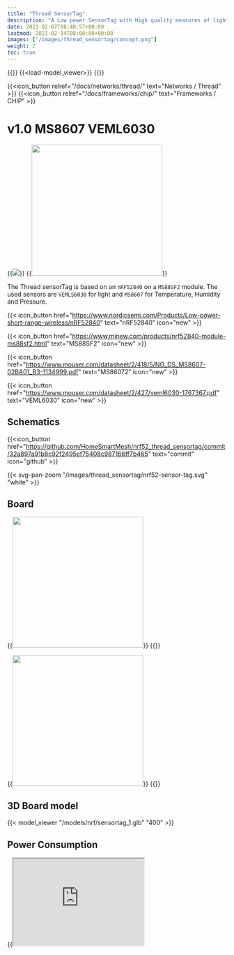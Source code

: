 ```yaml
---
title: "Thread SensorTag"
description: "A Low power SensorTag with High quality measures of light, Temperature, Humidity and Pressure. Based on nRF52840 which supports Thread and other protocols"
date: 2021-02-07T08:48:57+00:00
lastmod: 2021-02-14T08:00:00+00:00
images: ["/images/thread_sensortag/concept.png"]
weight: 2
toc: true
---
```

{{<load-svg-pan-zoom>}}
{{<load-model_viewer>}}
{{<load-photoswipe >}}

{{<icon_button relref="/docs/networks/thread/" text="Networks / Thread" >}}
{{<icon_button relref="/docs/frameworks/chip/" text="Frameworks / CHIP" >}}


# v1.0 MS8607 VEML6030

{{<image src="/images/thread_sensortag/concept.png" >}}
{{<image src="/images/thread_sensortag/kicad_render.png" width="300vw" >}}


The Thread sensorTag is based on an `nRF52840` on a `MS88SF2` module. The used sensors are `VEMLS6030` for light and `MS8607` for Temperature, Humidity and Pressure.


{{< icon_button href="https://www.nordicsemi.com/Products/Low-power-short-range-wireless/nRF52840" text="nRF52840" icon="new" >}}

{{< icon_button href="https://www.minew.com/products/nrf52840-module-ms88sf2.html" text="MS88SF2" icon="new" >}}

{{< icon_button href="https://www.mouser.com/datasheet/2/418/5/NG_DS_MS8607-02BA01_B3-1134999.pdf" text="MS86072" icon="new" >}}

{{< icon_button href="https://www.mouser.com/datasheet/2/427/veml6030-1767367.pdf" text="VEML6030" icon="new" >}}

## Schematics

{{<icon_button href="https://github.com/HomeSmartMesh/nrf52_thread_sensortag/commit/32a897a91b8c92f2495ef75408c987166ff7b465" text="commit" icon="github" >}}

{{< svg-pan-zoom "/images/thread_sensortag/nrf52-sensor-tag.svg" "white" >}}

## Board

{{<image src="/images/thread_sensortag/board_top.png" width="300" >}}
{{<gfigure src="/images/thread_sensortag/prototype_top.webp" >}}

{{<image src="/images/thread_sensortag/board_bottom.png" width="300" >}}
{{<gfigure src="/images/thread_sensortag/prototype_bottom.webp" >}}

## 3D Board model

{{< model_viewer "/models/nrf/sensortag_1.glb" "400" >}}


## Power Consumption

{{<iframe src="https://docs.google.com/spreadsheets/d/e/2PACX-1vTjyTmBeA3KFeX2gRebiZoTsREhtoXCE8qZstHx1fQO6X83I-5LDIG0I0BbR6QdomUmvdfttt59Nt4Q/pubhtml?gid=0&amp;single=true&amp;widget=true&amp;headers=false" height="200" >}}

# Firmware
{{<hint info>}} Tested firmware with MQTT-SN gateway and Mosquitto broquer
{{</hint>}}

* example based on `nRFSDK for Thread and Zigbee v4.1.0` which path should be declared in an environment variable `THREAD_SDK_ROOT`
* Note that, as specified in the SDK file `components\toolchain\gcc\Makefile.windows` the used toolchain is `GNU Tools ARM Embedded/7 2018-q2-update`
{{< icon_button href="https://github.com/HomeSmartMesh/nrf52_thread_sensortag/tree/main/firmware/mqttsn_publish_sensor" text="MQTT-SN directory" icon="github" >}}

{{<hint warning>}} The following example is still in development
{{</hint>}}

* example based on `Zephyr` and `nRF Connect SDK`, still in development

{{< icon_button href="https://github.com/HomeSmartMesh/nrf52_thread_sensortag/tree/main/firmware/pio_zephyr_sensor" text="pio Zephyr sensor" icon="github" >}}

# bootloader options
* nRF SDK v16.0.0 [bootloader](https://infocenter.nordicsemi.com/index.jsp?topic=%2Fcom.nordic.infocenter.sdk5.v15.0.0%2Flib_bootloader.html)
* MCU boot - zephyr bootloader
* UF2 bootloader

# FAQ - Discussion
* If you need support, want to ask a question or suggest a different answer, you can join the discussion on the discord server
{{<icon_button text="Discord - #thread-sensortag " href="https://discord.gg/SdKHaAfKN4" icon="discord" >}}

{{<faq>}}
Does this Thread SensorTag support MQTT ?
<--->
At the moment, a firmware is in preparation that support MQTT-SN which needs an MQTT-SN gateway to connect it to an MQTT broquer. Mode details in the [MQTT Sensors Node](/docs/networks/thread/#mqtt-sensors-node)
<===>
Is it possible to save energy by collecting many sensor samples over time and sending them together?
<--->
Yes, sure, the use cases could be slpit as follows :
* For short term buffering, it's possible to use the RAM retention feature, you pay as you go fine granular (per 4 kB block: 30nA)
* For long term buffering, we're no longer on the sensors network use case and rather on the logger tag use case, there you can use the Flash, 1 MB is huge.
In my use case, I don't use buffering in order to allow live update of measures on the user's apps, but combining like a level trigger to immediately send values on big changes with buffering and sending all the values cyclically could be quite smart, you will need a QoS through to ensure your data is really sent after a while, which will also consume RF transactions, I opted for sending every single value on an RF packet which is also used as an alive signal to know when the sensor is dead or out of reach, so no problem if once a packet is lost in a while, but practically, as I use a flood mesh, most measures arrive more than once to the server.
I think after all, such things should be configurable by the end users's app, and should not be hardcoded
{{</faq>}}


